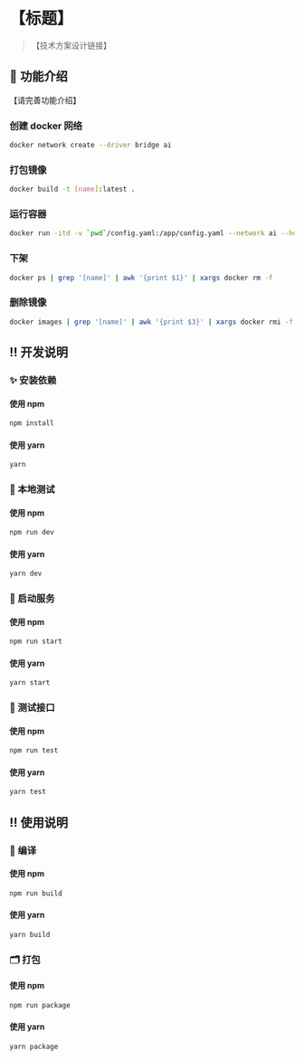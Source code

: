 # 【标题】

> 【技术方案设计链接】

## 🌈 功能介绍

【请完善功能介绍】

### 创建 docker 网络

```bash
docker network create --driver bridge ai
```

### 打包镜像

```bash
docker build -t [name]:latest .
```

### 运行容器

```bash
docker run -itd -v `pwd`/config.yaml:/app/config.yaml --network ai --hostname [name] [name]:latest
```

### 下架

```bash
docker ps | grep '[name]' | awk '{print $1}' | xargs docker rm -f
```

### 删除镜像

```bash
docker images | grep '[name]' | awk '{print $3}' | xargs docker rmi -f
```

## ‼️ 开发说明

### ✨ 安装依赖

#### 使用 npm

```bash
npm install
```

#### 使用 yarn

```bash
yarn
```

### 🍖 本地测试

#### 使用 npm

```bash
npm run dev
```

#### 使用 yarn

```bash
yarn dev
```

### 👑 启动服务

#### 使用 npm

```bash
npm run start
```

#### 使用 yarn

```bash
yarn start
```

### 🤡 测试接口

#### 使用 npm

```bash
npm run test
```

#### 使用 yarn

```bash
yarn test
```

## ‼️ 使用说明

### 📝 编译

#### 使用 npm

```bash
npm run build
```

#### 使用 yarn

```bash
yarn build
```

### 🗂️ 打包

#### 使用 npm

```bash
npm run package
```

#### 使用 yarn

```bash
yarn package
```
